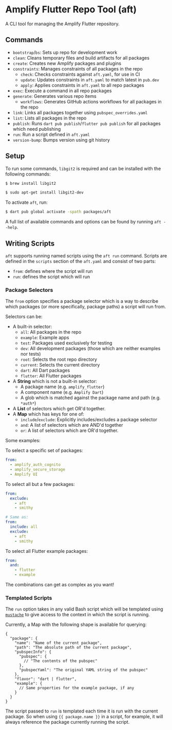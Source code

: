 # Amplify Flutter Repo Tool (aft)

A CLI tool for managing the Amplify Flutter repository.

## Commands

- `bootstrap`/`bs`: Sets up repo for development work
- `clean`: Cleans temporary files and build artifacts for all packages
- `create`: Creates new Amplify packages and plugins
- `constraints`: Manages constraints of all packages in the repo
  - `check`: Checks constraints against `aft.yaml`, for use in CI
  - `update`: Updates constraints in `aft.yaml` to match latest in `pub.dev`
  - `apply`: Applies constraints in `aft.yaml` to all repo packages
- `exec`: Execute a command in all repo packages
- `generate`: Generates various repo items
  - `workflows`: Generates GitHub actions workflows for all packages in the repo
- `link`: Links all packages together using `pubspec_overrides.yaml`
- `list`: Lists all packages in the repo
- `publish`: Runs `dart pub publish`/`flutter pub publish` for all packages which need publishing
- `run`: Run a script defined in `aft.yaml`
- `version-bump`: Bumps version using git history

## Setup

To run some commands, `libgit2` is required and can be installed with the following commands:

```sh
$ brew install libgit2
```

```sh
$ sudo apt-get install libgit2-dev
```

To activate `aft`, run:

```sh
$ dart pub global activate -spath packages/aft
```

A full list of available commands and options can be found by running `aft --help`.


## Writing Scripts

`aft` supports running named scripts using the `aft run` command. Scripts are defined in the `scripts` section of the `aft.yaml` and consist of two parts:
- `from`: defines where the script will run
- `run`: defines the script which will run

### Package Selectors
The `from` option specifies a package selector which is a way to describe which packages (or more specifically, package paths) a script will run from. 

Selectors can be:
- A built-in selector:
  - `all`: All packages in the repo
  - `example`: Example apps
  - `test`: Packages used exclusively for testing
  - `dev`: All development packages (those which are neither examples nor tests)
  - `root`: Selects the root repo directory
  - `current`: Selects the current directory
  - `dart`: All Dart packages
  - `flutter`: All Flutter packages
 - A **String** which is not a built-in selector:
   - A package name (e.g. `amplify_flutter`)
   - A component name (e.g. `Amplify Dart`)
   - A glob which is matched against the package name and path (e.g. `*auth*`)
- A **List** of selectors which get OR'd together.
- A **Map** which has keys for one of:
  - `include`/`exclude`: Explicitly includes/excludes a package selector
  - `and`: A list of selectors which are AND'd together
  - `or`: A list of selectors which are OR'd together.

Some examples:

To select a specific set of packages:
```yaml
from:
  - amplify_auth_cognito
  - amplify_secure_storage
  - Amplify UI
```

To select all but a few packages:
```yaml
from:
  exclude:
    - aft
    - smithy

# Same as:
from:
  include: all
  exclude:
    - aft
    - smithy
```

To select all Flutter example packages:
```yaml
from:
  and:
    - flutter
    - example
```

The combinations can get as complex as you want!

### Templated Scripts

The `run` option takes in any valid Bash script which will be templated using [`mustache`](https://mustache.github.io/mustache.5.html) to give access to the context in which the script is running.

Currently, a Map with the following shape is available for querying:

```json5
{
  "package": {
    "name": "Name of the current package",
    "path": "The absolute path of the current package",
    "pubspecInfo": {
      "pubspec": {
        // "The contents of the pubspec"
      },
      "pubspecYaml": "The original YAML string of the pubspec" 
    },
    "flavor": "dart | flutter",
    "example": {
      // Same properties for the example package, if any
    }
  }
}
```

The script passed to `run` is templated each time it is run with the current package. So when using `{{ package.name }}` in a script, for example, it will always reference the package currently running the script.
